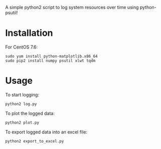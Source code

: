 A simple python2 script to log system resources over time using python-psutil!

# Installation
For CentOS 7.6:
```
sudo yum install python-matplotlib.x86_64
sudo pip2 install numpy psutil xlwt tqdm
```

# Usage
To start logging:
```
python2 log.py
```
  
To plot the logged data:
```
python2 plot.py
```

To export logged data into an excel file:
```
python2 export_to_excel.py
```
